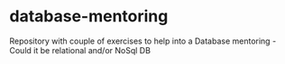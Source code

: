 # database-mentoring
Repository with couple of exercises to help into a Database mentoring - Could it be relational and/or NoSql DB
